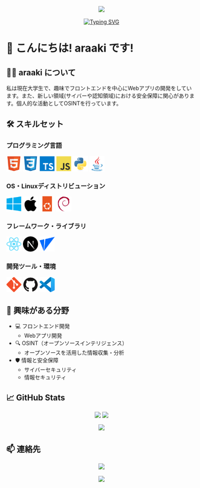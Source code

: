 <p align="center">
  <img src="https://capsule-render.vercel.app/api?type=waving&color=gradient&height=200&section=header&text=Hi!%20I'm%20araaki!&fontSize=50&animation=twinkling&fontAlignY=35"/>
</p>

<p align="center">
  <a href="https://github.com/araaki12345">
    <img src="https://readme-typing-svg.demolab.com?font=Fira+Code&pause=1000&color=6A93F7&center=true&vCenter=true&width=435&lines=I'm student;Frontend+Development;OSINT+Enthusiast;Cyber+Security+Learner" alt="Typing SVG" />
  </a>
</p>

# 👋 こんにちは! araaki です!

## 👨‍💻 araaki について
私は現在大学生で、趣味でフロントエンドを中心にWebアプリの開発をしています。また、新しい領域(サイバーや認知領域)における安全保障に関心があります。個人的な活動としてOSINTを行っています。

## 🛠 スキルセット

### プログラミング言語
<p align="left">
  <img src="https://raw.githubusercontent.com/devicons/devicon/master/icons/html5/html5-original.svg" alt="HTML5" width="40" height="40"/>
  <img src="https://raw.githubusercontent.com/devicons/devicon/master/icons/css3/css3-original.svg" alt="CSS3" width="40" height="40"/>
  <img src="https://raw.githubusercontent.com/devicons/devicon/master/icons/typescript/typescript-original.svg" alt="TypeScript" width="40" height="40"/>
  <img src="https://raw.githubusercontent.com/devicons/devicon/master/icons/javascript/javascript-original.svg" alt="JavaScript" width="40" height="40"/>
  <img src="https://raw.githubusercontent.com/devicons/devicon/master/icons/python/python-original.svg" alt="Python" width="40" height="40"/>
  <img src="https://raw.githubusercontent.com/devicons/devicon/master/icons/java/java-original.svg" alt="Java" width="40" height="40"/>
</p>

### OS・Linuxディストリビューション
<p align="left">
  <img src="https://raw.githubusercontent.com/devicons/devicon/master/icons/windows8/windows8-original.svg" alt="Windows" width="40" height="40"/>
  <img src="https://raw.githubusercontent.com/devicons/devicon/master/icons/apple/apple-original.svg" alt="MacOS" width="40" height="40"/>
  <img src="https://raw.githubusercontent.com/devicons/devicon/master/icons/ubuntu/ubuntu-plain.svg" alt="Ubuntu" width="40" height="40"/>
  <img src="https://raw.githubusercontent.com/devicons/devicon/master/icons/debian/debian-original.svg" alt="Kali Linux" width="40" height="40"/>
</p>

### フレームワーク・ライブラリ
<p align="left">
  <img src="https://raw.githubusercontent.com/devicons/devicon/master/icons/react/react-original.svg" alt="React" width="40" height="40"/>
  <img src="https://raw.githubusercontent.com/devicons/devicon/master/icons/nextjs/nextjs-original.svg" alt="Next.js" width="40" height="40"/>
  <img src="https://raw.githubusercontent.com/devicons/devicon/master/icons/vite/vite-original.svg" alt="Vite" width="40" height="40"/>
</p>

### 開発ツール・環境
<p align="left">
  <img src="https://raw.githubusercontent.com/devicons/devicon/master/icons/git/git-original.svg" alt="Git" width="40" height="40"/>
  <img src="https://raw.githubusercontent.com/devicons/devicon/master/icons/github/github-original.svg" alt="GitHub" width="40" height="40"/>
  <img src="https://raw.githubusercontent.com/devicons/devicon/master/icons/vscode/vscode-original.svg" alt="VS Code" width="40" height="40"/>
</p>

## 🌱 興味がある分野
- 💻 フロントエンド開発
  - Webアプリ開発
- 🔍 OSINT（オープンソースインテリジェンス）
  - オープンソースを活用した情報収集・分析
- 🛡️ 情報と安全保障
  - サイバーセキュリティ
  - 情報セキュリティ

## 📈 GitHub Stats
<p align="center">
  <img height="150" src="https://github-readme-stats.vercel.app/api?username=araaki12345&show_icons=true&theme=tokyonight&hide_border=true"/>
  <img height="150" src="https://github-readme-stats.vercel.app/api/top-langs/?username=araaki12345&layout=compact&theme=tokyonight&hide_border=true"/>
</p>

<p align="center">
  <img src="https://github-profile-trophy.vercel.app/?username=araaki12345&theme=tokyonight&no-frame=true&margin-w=15&margin-h=15"/>
</p>

## 📫 連絡先
<p align="center">
  <a href="https://github.com/araaki12345">
    <img src="https://img.shields.io/badge/-araaki12345-181717?style=for-the-badge&logo=github&logoColor=white"/>
  </a>
</p>

<!-- プロフィールフッター画像を追加 -->
<p align="center">
  <img src="https://capsule-render.vercel.app/api?type=waving&color=gradient&height=100&section=footer"/>
</p>